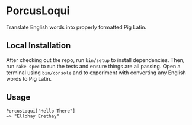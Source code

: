 # PorcusLoqui

Translate English words into properly formatted Pig Latin.

## Local Installation

After checking out the repo, run `bin/setup` to install dependencies. 
Then, run `rake spec` to run the tests and ensure things are all passing.
Open a terminal using `bin/console` and to experiment with converting any English words to Pig Latin.

## Usage

```
PorcusLoqui["Hello There"]
=> "Ellohay Erethay"
```
